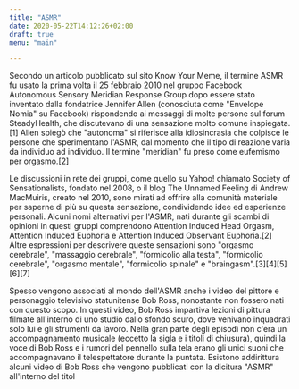 ```yaml
---
title: "ASMR"
date: 2020-05-22T14:12:26+02:00
draft: true
menu: "main"

---
```


Secondo un articolo pubblicato sul sito Know Your Meme, il termine ASMR fu usato la prima volta il 25 febbraio 2010 nel gruppo Facebook Autonomous Sensory Meridian Response Group dopo essere stato inventato dalla fondatrice Jennifer Allen (conosciuta come "Envelope Nomia" su Facebook) rispondendo ai messaggi di molte persone sul forum SteadyHealth, che discutevano di una sensazione molto comune inspiegata.[1] Allen spiegò che "autonoma" si riferisce alla idiosincrasia che colpisce le persone che sperimentano l'ASMR, dal momento che il tipo di reazione varia da individuo ad individuo. Il termine "meridian" fu preso come eufemismo per orgasmo.[2]

Le discussioni in rete dei gruppi, come quello su Yahoo! chiamato Society of Sensationalists, fondato nel 2008, o il blog The Unnamed Feeling di Andrew MacMuiris, creato nel 2010, sono mirati ad offrire alla comunità materiale per saperne di più su questa sensazione, condividendo idee ed esperienze personali. Alcuni nomi alternativi per l'ASMR, nati durante gli scambi di opinioni in questi gruppi comprendono Attention Induced Head Orgasm, Attention Induced Euphoria e Attention Induced Observant Euphoria.[2] Altre espressioni per descrivere queste sensazioni sono "orgasmo cerebrale", "massaggio cerebrale", "formicolio alla testa", "formicolio cerebrale", "orgasmo mentale", "formicolio spinale" e "braingasm".[3][4][5][6][7]

Spesso vengono associati al mondo dell'ASMR anche i video del pittore e personaggio televisivo statunitense Bob Ross, nonostante non fossero nati con questo scopo. In questi video, Bob Ross impartiva lezioni di pittura filmate all'interno di uno studio dallo sfondo scuro, dove venivano inquadrati solo lui e gli strumenti da lavoro. Nella gran parte degli episodi non c'era un accompagnamento musicale (eccetto la sigla e i titoli di chiusura), quindi la voce di Bob Ross e i rumori del pennello sulla tela erano gli unici suoni che accompagnavano il telespettatore durante la puntata. Esistono addirittura alcuni video di Bob Ross che vengono pubblicati con la dicitura "ASMR" all'interno del titol
